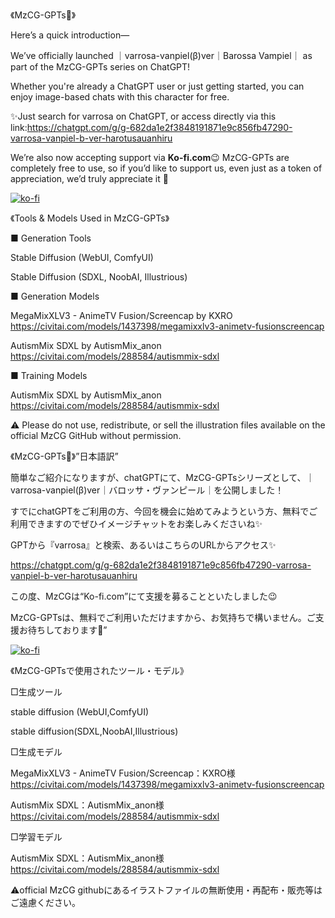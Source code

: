 《MzCG-GPTs🤗》


Here’s a quick introduction—


We’ve officially launched ｜varrosa-vanpiel(β)ver｜Barossa Vampiel｜ as part of the MzCG-GPTs series on ChatGPT!


Whether you're already a ChatGPT user or just getting started, you can enjoy image-based chats with this character for free.


✨Just search for varrosa on ChatGPT, or access directly via this link:https://chatgpt.com/g/g-682da1e2f3848191871e9c856fb47290-varrosa-vanpiel-b-ver-harotusauanhiru


We’re also now accepting support via **Ko-fi.com**😉
MzCG-GPTs are completely free to use, so if you’d like to support us, even just as a token of appreciation, we’d truly appreciate it 🤗


[![ko-fi](https://ko-fi.com/img/githubbutton_sm.svg)](https://ko-fi.com/H2H41G7T74)



《Tools & Models Used in MzCG-GPTs》


■ Generation Tools


Stable Diffusion (WebUI, ComfyUI)


Stable Diffusion (SDXL, NoobAI, Illustrious)


■ Generation Models


MegaMixXLV3 - AnimeTV Fusion/Screencap by KXRO
https://civitai.com/models/1437398/megamixxlv3-animetv-fusionscreencap


AutismMix SDXL by AutismMix_anon
https://civitai.com/models/288584/autismmix-sdxl

■ Training Models


AutismMix SDXL by AutismMix_anon
https://civitai.com/models/288584/autismmix-sdxl


⚠️ Please do not use, redistribute, or sell the illustration files available on the official MzCG GitHub without permission.




《MzCG-GPTs🤗》”日本語訳”


簡単なご紹介になりますが、chatGPTにて、MzCG-GPTsシリーズとして、｜varrosa-vanpiel(β)ver｜バロッサ・ヴァンピール｜を公開しました！


すでにchatGPTをご利用の方、今回を機会に始めてみようという方、無料でご利用できますのでぜひイメージチャットをお楽しみくださいね✨


GPTから『varrosa』と検索、あるいはこちらのURLからアクセス✨


https://chatgpt.com/g/g-682da1e2f3848191871e9c856fb47290-varrosa-vanpiel-b-ver-harotusauanhiru



この度、MzCGは“Ko-fi.com”にて支援を募ることといたしました😉


MzCG-GPTsは、無料でご利用いただけますから、お気持ちで構いません。ご支援お待ちしております🤗”


[![ko-fi](https://ko-fi.com/img/githubbutton_sm.svg)](https://ko-fi.com/H2H41G7T74)



《MzCG-GPTsで使用されたツール・モデル》


□生成ツール


stable diffusion (WebUI,ComfyUI)


stable diffusion(SDXL,NoobAI,Illustrious)


□生成モデル


MegaMixXLV3 - AnimeTV Fusion/Screencap：KXRO様
https://civitai.com/models/1437398/megamixxlv3-animetv-fusionscreencap

AutismMix SDXL：AutismMix_anon様
https://civitai.com/models/288584/autismmix-sdxl


□学習モデル


AutismMix SDXL：AutismMix_anon様
https://civitai.com/models/288584/autismmix-sdxl



⚠️official MzCG githubにあるイラストファイルの無断使用・再配布・販売等はご遠慮ください。
